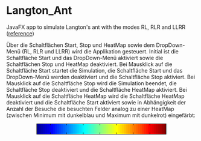 # Langton_Ant
JavaFX app to simulate Langton's ant with the modes RL, RLR and LLRR (<a href="http://www.langtonant.com/">reference</a>)

Über die Schaltflächen Start, Stop und HeatMap sowie dem DropDown-Menü (RL, RLR und
LLRR) wird die Applikation gesteuert. Initial ist die Schaltfläche Start und das DropDown-Menü
aktiviert sowie die Schaltflächen Stop und HeatMap deaktiviert. Bei Mausklick auf die Schaltfläche
Start startet die Simulation, die Schaltfläche Start und das DropDown-Menü werden deaktiviert und
die Schaltfläche Stop aktiviert. Bei Mausklick auf die Schaltfläche Stop wird die Simulation beendet,
die Schaltfläche Stop deaktiviert und die Schaltfläche HeatMap aktiviert. Bei Mausklick auf die
Schaltfläche HeatMap wird die Schaltfläche HeatMap deaktiviert und die Schaltfläche Start aktiviert
sowie in Abhängigkeit der Anzahl der Besuche die besuchten Felder analog zu einer HeatMap
(zwischen Minimum mit dunkelblau und Maximum mit dunkelrot) eingefärbt:

<p align="center">
  <img src="https://github.com/MSkrzypietz/Langton_Ant/blob/master/res/heatmap.PNG?raw=true" alt="heatmap">
</p>

